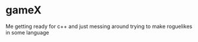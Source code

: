 # gameX
Me getting ready for c++ and just messing around trying to make roguelikes in some language
